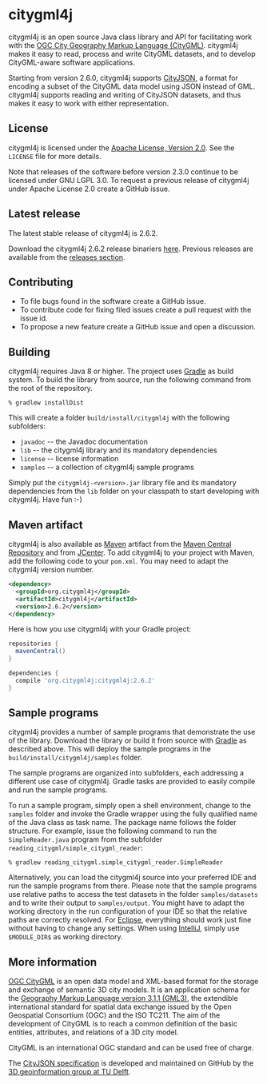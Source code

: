 citygml4j
=========

citygml4j is an open source Java class library and API for facilitating work with the [OGC City Geography Markup Language (CityGML)](http://www.opengeospatial.org/standards/citygml). citygml4j makes it easy to read, process and write CityGML datasets, and to develop CityGML-aware software applications.

Starting from version 2.6.0, citygml4j supports [CityJSON](http://www.cityjson.org/en/0.5/), a format for encoding a subset of the CityGML data model using JSON instead of GML. citygml4j supports reading and writing of CityJSON datasets, and thus makes it easy to work with either representation.

License
-------
citygml4j is licensed under the [Apache License, Version 2.0](http://www.apache.org/licenses/LICENSE-2.0). See the `LICENSE` file for more details.

Note that releases of the software before version 2.3.0 continue to be licensed under GNU LGPL 3.0. To request a previous release of citygml4j under Apache License 2.0 create a GitHub issue.

Latest release
--------------
The latest stable release of citygml4j is 2.6.2.

Download the citygml4j 2.6.2 release binariers [here](https://github.com/citygml4j/citygml4j/releases/download/v2.6.2/citygml4j-2.6.2.zip). Previous releases are available from the [releases section](https://github.com/citygml4j/citygml4j/releases).

Contributing
------------
* To file bugs found in the software create a GitHub issue.
* To contribute code for fixing filed issues create a pull request with the issue id.
* To propose a new feature create a GitHub issue and open a discussion.

Building
--------
citygml4j requires Java 8 or higher. The project uses [Gradle](https://gradle.org/) as build system. To build the library from source, run the following command from the root of the repository. 

    % gradlew installDist

This will create a folder `build/install/citygml4j` with the following subfolders:
* `javadoc` -- the Javadoc documentation
* `lib` -- the citygml4j library and its mandatory dependencies
* `license` -- license information
* `samples` -- a collection of citygml4j sample programs

Simply put the `citygml4j-<version>.jar` library file and its mandatory dependencies from the `lib` folder on your classpath to start developing with citygml4j. Have fun :-)

Maven artifact
--------------
citygml4j is also available as [Maven](http://maven.apache.org/) artifact from the [Maven Central Repository](http://search.maven.org/#search%7Cga%7C1%7Ca%3A%22citygml4j%22) and from [JCenter](https://bintray.com/bintray/jcenter). To add citygml4j  to your project with Maven, add the following code to your `pom.xml`. You may need to adapt the citygml4j version number.

```xml
<dependency>
  <groupId>org.citygml4j</groupId>
  <artifactId>citygml4j</artifactId>
  <version>2.6.2</version>
</dependency>
```

Here is how you use citygml4j with your Gradle project:

```gradle
repositories {
  mavenCentral()
}

dependencies {
  compile 'org.citygml4j:citygml4j:2.6.2'
}
```

Sample programs
---------------
citygml4j provides a number of sample programs that demonstrate the use of the library. Download the library or build it from source with [Gradle](https://gradle.org/) as described above. This will deploy the sample programs in the `build/install/citygml4j/samples` folder.

The sample programs are organized into subfolders, each addressing a different use case of citygml4j. Gradle tasks are provided to easily compile and run the sample programs.

To run a sample program, simply open a shell environment, change to the `samples` folder and invoke the Gradle wrapper using the fully qualified name of the Java class as task name. The package name follows the folder structure. For example, issue the following command to run the `SimpleReader.java` program from the subfolder `reading_citygml/simple_citygml_reader`: 

    % gradlew reading_citygml.simple_citygml_reader.SimpleReader

Alternatively, you can load the citygml4j source into your preferred IDE and run the sample programs from there. Please note that the sample programs use relative paths to access the test datasets in the folder `samples/datasets` and to write their output to `samples/output`. You might have to adapt the working directory in the run configuration of your IDE so that the relative paths are correctly resolved. For [Eclipse](https://www.eclipse.org/), everything should work just fine without having to change any settings. When using [IntelliJ](https://www.jetbrains.com/idea/), simply use `$MODULE_DIR$` as working directory.

More information
----------------
[OGC CityGML](http://www.opengeospatial.org/standards/citygml) is an open data model and XML-based format for the storage and exchange of semantic 3D city models. It is an application schema for the [Geography Markup Language version 3.1.1 (GML3)](http://www.opengeospatial.org/standards/gml), the extendible international standard for spatial data exchange issued by the Open Geospatial Consortium (OGC) and the ISO TC211. The aim of the development of CityGML is to reach a common definition of the basic entities, attributes, and relations of a 3D city model.

CityGML is an international OGC standard and can be used free of charge.

The [CityJSON specification](https://github.com/tudelft3d/cityjson) is developed and maintained on GitHub by the [3D geoinformation group at TU Delft](https://3d.bk.tudelft.nl/). 
